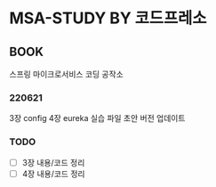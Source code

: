 # MSA-STUDY BY 코드프레소

## BOOK
스프링 마이크로서비스 코딩 공작소




### 220621
3장 config 4장 eureka 실습 파일 초안 버전 업데이트


### TODO 
- [ ] 3장 내용/코드 정리
- [ ] 4장 내용/코드 정리
